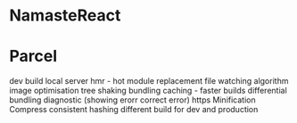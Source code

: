 # NamasteReact

# Parcel 
dev build
local server 
hmr - hot module replacement
file watching algorithm
image optimisation
tree shaking 
bundling
caching - faster builds
differential bundling 
diagnostic (showing erorr correct error)
https
Minification
Compress 
consistent hashing
different build for dev and production